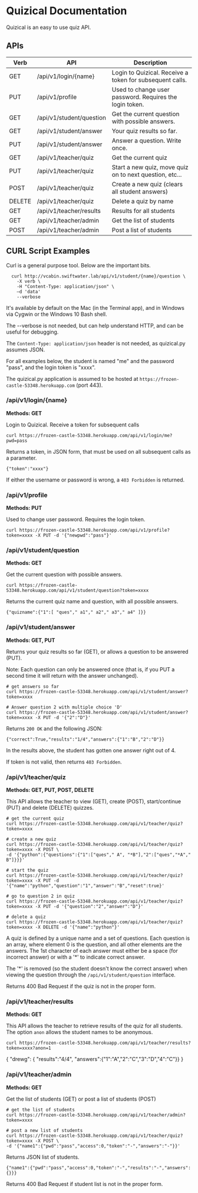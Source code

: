 # Quizical Documentation

Quizical is an easy to use quiz API.


## APIs

Verb   | API                             | Description
------ | ------------------------------- | --------------------------------------------------------
GET    | /api/v1/login/{name}            | Login to Quizical. Receive a token for subsequent calls.
PUT    | /api/v1/profile                 | Used to change user password. Requires the login token.
GET    | /api/v1/student/question        | Get the current question with possible answers.
GET    | /api/v1/student/answer          | Your quiz results so far.
PUT    | /api/v1/student/answer          | Answer a question. Write once.
GET    | /api/v1/teacher/quiz            | Get the current quiz
PUT    | /api/v1/teacher/quiz            | Start a new quiz, move quiz on to next question, etc...
POST   | /api/v1/teacher/quiz            | Create a new quiz (clears all student answers)
DELETE | /api/v1/teacher/quiz            | Delete a quiz by name
GET    | /api/v1/teacher/results         | Results for all students
GET    | /api/v1/teacher/admin           | Get the list of students
POST   | /api/v1/teacher/admin           | Post a list of students


## CURL Script Examples

Curl is a general purpose tool. Below are the important bits.

```
  curl http://vcabin.swiftwater.lab/api/v1/student/{name}/question \
    -X verb \
    -H "Content-Type: application/json" \
    –d 'data'
    --verbose
```
It's available by default on the Mac (in the Terminal app), and in Windows via Cygwin or the Windows 10 Bash shell.

The --verbose is not needed, but can help understand HTTP, and can be useful for debugging.

The `Content-Type: application/json` header is not needed, as quizical.py assumes JSON.

For all examples below, the student is named "me" and the password "pass", and the login token is "xxxx".

The quizical.py application is assumed to be hosted at `https://frozen-castle-53348.herokuapp.com` (port 443).

### /api/v1/login/{name}

**Methods: GET**

Login to Quizical. Receive a token for subsequent calls

```
curl https://frozen-castle-53348.herokuapp.com/api/v1/login/me?pwd=pass
```

Returns a token, in JSON form, that must be used on all subsequent calls as a parameter.

```
{"token":"xxxx"}
```

If either the username or password is wrong, a `403 Forbidden` is returned.

### /api/v1/profile

**Methods: PUT**

Used to change user password. Requires the login token.

```
curl https://frozen-castle-53348.herokuapp.com/api/v1/profile?token=xxxx -X PUT -d '{"newpwd":"pass"}'
```


### /api/v1/student/question

**Methods: GET**

Get the current question with possible answers.

```
curl https://frozen-castle-53348.herokuapp.com/api/v1/student/question?token=xxxx
```

Returns the current quiz name and question, with all possible answers.

```
{"quizname":{"1":[ "ques"," a1"," a2"," a3"," a4" ]}}
```


### /api/v1/student/answer

**Methods: GET, PUT**

Returns your quiz results so far (GET), or allows a question to be answered (PUT).

Note: Each question can only be answered once (that is, if you PUT a second time it will return with the
answer unchanged).

```
# get answers so far
curl https://frozen-castle-53348.herokuapp.com/api/v1/student/answer?token=xxxx

# Answer question 2 with multiple choice 'D'
curl https://frozen-castle-53348.herokuapp.com/api/v1/student/answer?token=xxxx -X PUT -d '{"2":"D"}'
```

Returns `200 OK` and the following JSON:

```
{"correct":True,"results":"1/4","answers":{"1":"B","2":"D"}}
```

In the results above, the student has gotten one answer right out of 4.

If token is not valid, then returns `403 Forbidden`.


### /api/v1/teacher/quiz

**Methods: GET, PUT, POST, DELETE**

This API allows the teacher to view (GET), create (POST), start/continue (PUT) and delete (DELETE) quizzes.

```
# get the current quiz
curl https://frozen-castle-53348.herokuapp.com/api/v1/teacher/quiz?token=xxxx

# create a new quiz
curl https://frozen-castle-53348.herokuapp.com/api/v1/teacher/quiz?token=xxxx -X POST \
-d '{"python":{"questions":{"1":["ques"," A", "*B"],"2":["ques","*A"," B"]}}}'

# start the quiz
curl https://frozen-castle-53348.herokuapp.com/api/v1/teacher/quiz?token=xxxx -X PUT -d '{"name":"python","question":"1","answer":"B","reset":true}'

# go to question 2 in quiz
curl https://frozen-castle-53348.herokuapp.com/api/v1/teacher/quiz?token=xxxx -X PUT -d '{"question":"2","answer":"D"}'

# delete a quiz
curl https://frozen-castle-53348.herokuapp.com/api/v1/teacher/quiz?token=xxxx -X DELETE -d '{"name":"python"}'
```

A quiz is defined by a unique name and a set of questions. Each question is an array, where element 0 is the
question, and all other elements are the answers. The 1st character of each answer must either be a space (for
incorrect answer) or with a '*' to indicate correct answer.

The '*' is removed (so the student doesn't know the correct answer) when viewing the question through the
`/api/v1/student/question` interface.

Returns 400 Bad Request if the quiz is not in the proper form.

### /api/v1/teacher/results

**Methods: GET**

This API allows the teacher to retrieve results of the quiz for all students. The option `anon`
allows the student names to be anonymous.

```
curl https://frozen-castle-53348.herokuapp.com/api/v1/teacher/results?token=xxxx?anon=1
```
{
  "drewg": { "results":"4/4", "answers":{"1":"A","2":"C","3":"D","4":"C"}}
}

### /api/v1/teacher/admin

**Methods: GET**

Get the list of students (GET) or post a list of students (POST)

```
# get the list of students
curl https://frozen-castle-53348.herokuapp.com/api/v1/teacher/admin?token=xxxx

# post a new list of students
curl https://frozen-castle-53348.herokuapp.com/api/v1/teacher/quiz?token=xxxx -X POST \
-d '{"name1":{"pwd":"pass","access":0,"token":"-","answers":"-"}}'
```

Returns JSON list of students.

```
{"name1":{"pwd":"pass","access":0,"token":"-","results":"-","answers":{}}}
```

Returns 400 Bad Request if student list is not in the proper form.
